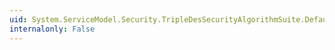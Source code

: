 ```yaml
---
uid: System.ServiceModel.Security.TripleDesSecurityAlgorithmSuite.DefaultSymmetricKeyWrapAlgorithm
internalonly: False
---
```

